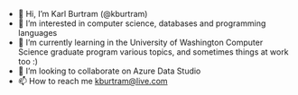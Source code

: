 - 👋 Hi, I’m Karl Burtram (@kburtram)
- 👀 I’m interested in computer science, databases and programming languages
- 🌱 I’m currently learning in the University of Washington Computer Science graduate program various topics, and sometimes things at work too :)
- 💞️ I’m looking to collaborate on Azure Data Studio
- 📫 How to reach me kburtram@live.com

<!---
kburtram/kburtram is a ✨ special ✨ repository because its `README.md` (this file) appears on your GitHub profile.
You can click the Preview link to take a look at your changes.
--->

